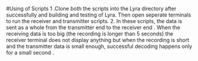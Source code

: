 #Using of Scripts
1 .Clone both the scripts into the Lyra directory after successfully and building and testing  of Lyra. Then open seperate terminals to run the receiver and transmitter scripts. 
2. In these scripts, the data is sent as a whole from the transmitter end to the receiver end . When the receiving data is too big (the recording is longer than 5 seconds) the receiver terminal does not display anything but when the recording is short and the transmitter data is small enough, successful decoding happens only for a small second .
